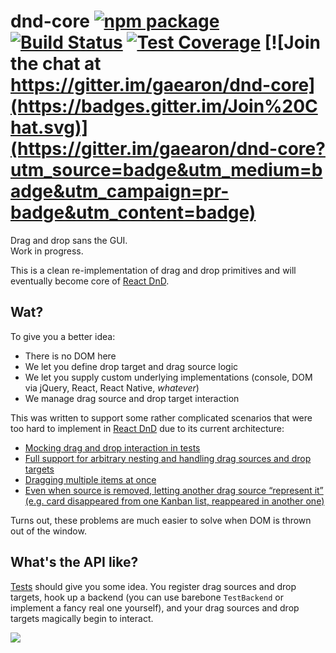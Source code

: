 # dnd-core [![npm package](https://img.shields.io/npm/v/dnd-core.svg?style=flat-square)](https://www.npmjs.org/package/dnd-core) [![Build Status](https://travis-ci.org/gaearon/dnd-core.svg?branch=master)](https://travis-ci.org/gaearon/dnd-core) [![Test Coverage](https://codeclimate.com/github/gaearon/dnd-core/badges/coverage.svg)](https://codeclimate.com/github/gaearon/dnd-core) [![Join the chat at https://gitter.im/gaearon/dnd-core](https://badges.gitter.im/Join%20Chat.svg)](https://gitter.im/gaearon/dnd-core?utm_source=badge&utm_medium=badge&utm_campaign=pr-badge&utm_content=badge)  


Drag and drop sans the GUI.  
Work in progress.

This is a clean re-implementation of drag and drop primitives and will eventually become core of [React DnD](https://github.com/gaearon/react-dnd).  

## Wat?

To give you a better idea:

* There is no DOM here
* We let you define drop target and drag source logic
* We let you supply custom underlying implementations (console, DOM via jQuery, React, React Native, *whatever*)
* We manage drag source and drop target interaction

This was written to support some rather complicated scenarios that were too hard to implement in [React DnD](https://github.com/gaearon/react-dnd) due to its current architecture:

* [Mocking drag and drop interaction in tests](https://github.com/gaearon/react-dnd/issues/55)
* [Full support for arbitrary nesting and handling drag sources and drop targets](https://github.com/gaearon/react-dnd/issues/87)
* [Dragging multiple items at once](https://github.com/gaearon/react-dnd/issues/14)
* [Even when source is removed, letting another drag source “represent it” (e.g. card disappeared from one Kanban list, reappeared in another one)](https://github.com/gaearon/react-dnd/pull/64#issuecomment-76118757)

Turns out, these problems are much easier to solve when DOM is thrown out of the window.

## What's the API like?

[Tests](https://github.com/gaearon/dnd-core/tree/master/src/__tests__) should give you some idea. You register drag sources and drop targets, hook up a backend (you can use barebone `TestBackend` or implement a fancy real one yourself), and your drag sources and drop targets magically begin to interact.

![](http://i.imgur.com/6l8CpxZ.png)

